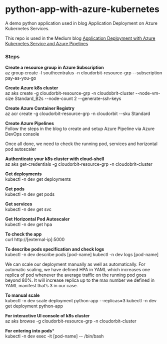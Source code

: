 # python-app-with-azure-kubernetes
A demo python application used in blog Application Deployment on Azure Kubernetes Services.

This repo is used in the Medium blog [Application Deployment with Azure Kubernetes Service and Azure Pipelines](https://medium.com/faun/application-deployment-with-azure-kubernetes-service-and-azure-pipelines-a0bf43916746)

### Steps

**Create a resource group in Azure Subscription**<br>
az group create -l southcentralus -n cloudorbit-resource-grp --subscription pay-as-you-go

**Create Azure k8s cluster**<br>
az aks create -g cloudorbit-resource-grp -n cloudobrit-cluster --node-vm-size Standard_B2s --node-count 2 --generate-ssh-keys

**Create Azure Container Registry**<br>
az acr create -g cloudorbit-resource-grp -n cloudorbit --sku Standard

**Create Azure Pipelines**<br>
Follow the steps in the blog to create and setup Azure Pipeline via Azure DevOps console<br>

Once all done, we need to check the running pod, services and horizontal pod autoscaler<br>

**Authenticate your k8s cluster with cloud-shell**<br>
az aks get-credentials -g cloudorbit-resource-grp -n cloudobrit-cluster

**Get deployments**<br>
kubectl -n dev get deployments

**Get pods**<br>
kubectl -n dev get pods

**Get services**<br>
kubectl -n dev get svc

**Get Horizontal Pod Autoscaler**<br>
kubectl -n dev get hpa

**To check the app**<br>
curl http://[external-ip]:5000

**To describe pods specification and check logs**<br>
kubectl -n dev describe pods [pod-name]
kubectl -n dev logs [pod-name]

We can scale our deployment manually as well as automatically. For automatic scaling, we have defined HPA in YAML which increases one replica of pod whenever the average traffic on the running pod goes beyond 80%. It will increase replica up to the max number we defined in YAML manifest that’s 3 in our case.

**To manual scale**<br>
kubectl -n dev scale deployment python-app --replicas=3
kubectl -n dev get deployment python-app

**For interactive UI console of k8s cluster**<br>
az aks browse -g cloudorbit-resource-grp -n cloudorbit-cluster

**For entering into pods***<br>
kubectl -n dev exec -it [pod-name] -- /bin/bash
